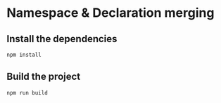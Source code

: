 # Namespace & Declaration merging

## Install the dependencies

```bash
npm install
```

## Build the project

```bash
npm run build
```
